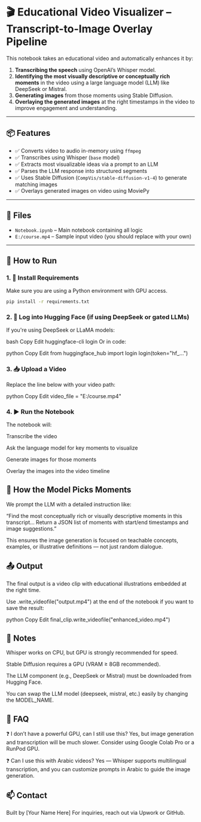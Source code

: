 # 🎬 Educational Video Visualizer – Transcript-to-Image Overlay Pipeline

This notebook takes an educational video and automatically enhances it by:

1. **Transcribing the speech** using OpenAI’s Whisper model.
2. **Identifying the most visually descriptive or conceptually rich moments** in the video using a large language model (LLM) like DeepSeek or Mistral.
3. **Generating images** from those moments using Stable Diffusion.
4. **Overlaying the generated images** at the right timestamps in the video to improve engagement and understanding.

---

## 📦 Features

- ✅ Converts video to audio in-memory using `ffmpeg`
- ✅ Transcribes using Whisper (`base` model)
- ✅ Extracts most visualizable ideas via a prompt to an LLM
- ✅ Parses the LLM response into structured segments
- ✅ Uses Stable Diffusion (`CompVis/stable-diffusion-v1-4`) to generate matching images
- ✅ Overlays generated images on video using MoviePy

---

## 📁 Files

- `Notebook.ipynb` – Main notebook containing all logic
- `E:/course.mp4` – Sample input video (you should replace with your own)

---

## 🚀 How to Run

### 1. 🔧 Install Requirements

Make sure you are using a Python environment with GPU access.

```bash
pip install -r requirements.txt
```

### 2. 🤖 Log into Hugging Face (if using DeepSeek or gated LLMs)
If you're using DeepSeek or LLaMA models:

bash
Copy
Edit
huggingface-cli login
Or in code:

python
Copy
Edit
from huggingface_hub import login
login(token="hf_...")

### 3. 📥 Upload a Video
Replace the line below with your video path:

python
Copy
Edit
video_file = "E:/course.mp4"

### 4. ▶️ Run the Notebook
The notebook will:

Transcribe the video

Ask the language model for key moments to visualize

Generate images for those moments

Overlay the images into the video timeline

## 🧠 How the Model Picks Moments
We prompt the LLM with a detailed instruction like:

“Find the most conceptually rich or visually descriptive moments in this transcript... Return a JSON list of moments with start/end timestamps and image suggestions.”

This ensures the image generation is focused on teachable concepts, examples, or illustrative definitions — not just random dialogue.

## 📤 Output
The final output is a video clip with educational illustrations embedded at the right time.

Use .write_videofile("output.mp4") at the end of the notebook if you want to save the result:

python
Copy
Edit
final_clip.write_videofile("enhanced_video.mp4")

## 🔐 Notes
Whisper works on CPU, but GPU is strongly recommended for speed.

Stable Diffusion requires a GPU (VRAM ≥ 8GB recommended).

The LLM component (e.g., DeepSeek or Mistral) must be downloaded from Hugging Face.

You can swap the LLM model (deepseek, mistral, etc.) easily by changing the MODEL_NAME.

## 🙋 FAQ
❓ I don’t have a powerful GPU, can I still use this?
Yes, but image generation and transcription will be much slower. Consider using Google Colab Pro or a RunPod GPU.

❓ Can I use this with Arabic videos?
Yes — Whisper supports multilingual transcription, and you can customize prompts in Arabic to guide the image generation.

## 📫 Contact
Built by [Your Name Here]
For inquiries, reach out via Upwork or GitHub.
